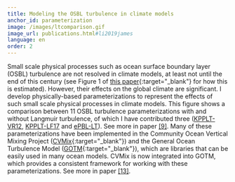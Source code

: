 ```yaml
---
title: Modeling the OSBL turbulence in climate models
anchor_id: parameterization
image: /images/ltcomparison.gif
image_url: publications.html#li2019james
language: en
order: 2
---
```


Small scale physical processes such as ocean surface boundary layer (OSBL) turbulence are not resolved in climate models, at least not until the end of this century (see Figure&nbsp;1 of [this paper](https://www.semanticscholar.org/paper/Principles-and-advances-in-subgrid-modelling-for-Fox-Kemper-Bachman/947c0647d365b6b752e3e7b2a7cf055c32fc51e7){:target="_blank"} for how this is estimated). However, their effects on the global climate are significant. I develop physically-based parameterizations to represent the effects of such small scale physical processes in climate models. This figure shows a comparison between 11 OSBL turbulence parameterizations with and without Langmuir turbulence, of which I have contributed three ([KPPLT-VR12](publications.html#li2016ocemod), [KPPLT-LF17](publications.html#li2017jpo) and [ePBL-LT](publications.html#reichl2019jpo)). See more in paper [[9]](publications.html#li2019james). Many of these parameterizations have been implemented in the Community Ocean Vertical Mixing Project ([CVMix](http://cvmix.github.io){:target="_blank"}) and the General Ocean Turbulence Model ([GOTM](https://gotm.net){:target="_blank"}), which are libraries that can be easily used in many ocean models. CVMix is now integrated into GOTM, which provides a consistent framework for working with these parameterizations. See more in paper [[13]](publications.html#li2021gmd).
